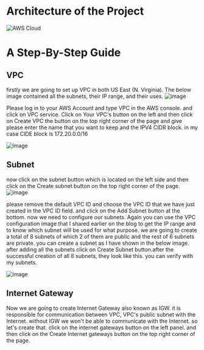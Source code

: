 # Architecture of the Project

![AWS Cloud](https://github.com/nageshwar50/Three_Tier_Architecture/assets/128671109/60d8ffd5-380b-47a5-83e6-2f1fc9aa1a19)
# A Step-By-Step Guide
## VPC
firstly we are going to set up VPC in both US East (N. Virginia). The below image contained all the subnets, their IP range, and their uses.
![image](https://github.com/nageshwar50/Three_Tier_Architecture/assets/128671109/5d39c375-c659-42e6-95c9-12621cd793ec)

Please log in to your AWS Account and type VPC in the AWS console. and click on VPC service. Click on Your VPC's button on the left and then click on Create VPC the button on the top right corner of the page and give please enter the name that you want to keep and the IPV4 CIDR block. in my case CIDE block is 172.20.0.0/16

![image](https://github.com/nageshwar50/Three_Tier_Architecture/assets/128671109/574e56f2-45ed-4cce-909f-94c26131c9a6)

## Subnet
now click on the subnet button which is located on the left side and then click on the Create subnet button on the top right corner of the page.
![image](https://github.com/nageshwar50/Three_Tier_Architecture/assets/128671109/988b6abd-a9b3-4c64-9aca-493acefda2c3)

please remove the default VPC ID and choose the VPC ID that we have just created in the VPC ID field. and click on the Add Subnet button at the bottom. now we need to configure our subnets. Again you can use the VPC configuration image that I shared earlier on the blog to get the IP range and to know which subnet will be used for what purpose. we are going to create a total of 8 subnets of which 2 of them are public and the rest of 6 subnets are private. you can create a subnet as I have shown in the below image. after adding all the subnets click on Create Subnet button.after the successful creation of all 8 subnets, they look like this. you can verify with my subnets.

![image](https://github.com/nageshwar50/Three_Tier_Architecture/assets/128671109/90585a08-87b0-4e1b-9c26-56c5310dbddc)

## Internet Gateway
Now we are going to create Internet Gateway also known as IGW.  it is responsible for communication between VPC, VPC's public subnet with the Internet. without IGW  we won't be able to communicate with the Internet. so let's create that. click on the  internet gateways button on the left panel. and then click on the Create Internet gateways button on the top right corner of the page.

